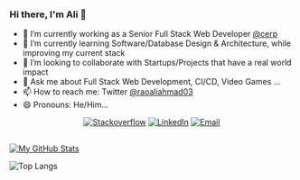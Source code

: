 ### Hi there, I'm Ali 👋

<!--
**raoaliahmad/raoaliahmad** is a ✨ _special_ ✨ repository because its `README.md` (this file) appears on your GitHub profile.

Here are some ideas to get you started:
-->

- 🔭 I’m currently working as a Senior Full Stack Web Developer [@cerp](https://cerp.org.pk/)
- 🌱 I’m currently learning Software/Database Design & Architecture, while improving my current stack 
- 👯 I’m looking to collaborate with Startups/Projects that have a real world impact
- 💬 Ask me about Full Stack Web Development, CI/CD, Video Games  ...
- 📫 How to reach me: Twitter [@raoaliahmad03](https://twitter.com/@raoaliahmad03)
- 😄 Pronouns: He/Him...

<p align="center">
  <a href="https://dev.to/m_ahmad"><img alt="Stackoverflow" src="https://img.shields.io/badge/Dev.to-Ahmad-blue?style=flat-square&logo=dev-to"></a>
  <a href="https://www.linkedin.com/in/rao-ali-ahmad-a25829130/"><img alt="LinkedIn" src="https://img.shields.io/badge/LinkedIn-Ali%20Ahmad-blue?style=flat-square&logo=linkedin"></a>
  <a href="mailto:raoaliahmad03@gmail.com"><img alt="Email" src="https://img.shields.io/badge/Email-raoaliahmad03@gmail.com-blue?style=flat-square&logo=gmail"></a>
</p>

##

[![My GitHub Stats](https://github-readme-stats.vercel.app/api?username=raoaliahmad&show_icons=true)](https://github.com/raoaliahmad)

![Top Langs](https://github-readme-stats.vercel.app/api/top-langs/?username=raoaliahmad&show_icons=true&layout=compact&theme=vue)
